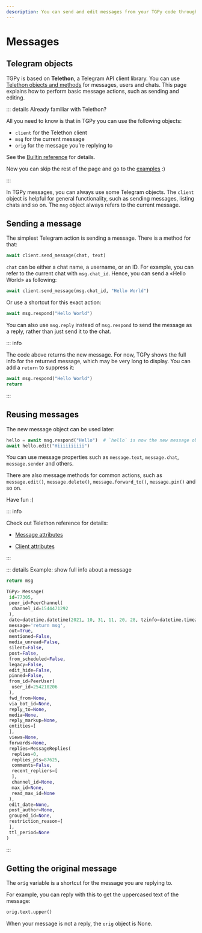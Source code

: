 ```yaml
---
description: You can send and edit messages from your TGPy code through Telethon methods. Learn Telethon basics to control Telegram messages, users and chats.
---
```


# Messages

## Telegram objects

TGPy is based on **Telethon**, a Telegram API client library. You can
use [Telethon objects and methods](https://docs.telethon.dev/en/stable/quick-references/objects-reference.html)
for messages, users and chats. This page explains how to perform basic message actions, such as sending and editing.

::: details Already familiar with Telethon?

All you need to know is that in TGPy you can use the following objects:

- `client` for the Telethon client
- `msg` for the current message
- `orig` for the message you’re replying to

See the [Builtin reference](/reference/builtins/#telethon-objects) for details.

Now you can skip the rest of the page and go to the [examples](/basics/examples) :)

:::

In TGPy messages, you can always use some Telegram objects. The `client` object is helpful for general functionality,
such as sending messages, listing chats and so on. The `msg` object always refers to the current message.

## Sending a message

The simplest Telegram action is sending a message. There is a method for that:

```python
await client.send_message(chat, text)
```

<code>chat</code> can be either a chat name, a username, or an ID. For example, you can refer to the current chat 
with `msg.chat_id`. Hence, you can send a «Hello World» as following:

```python
await client.send_message(msg.chat_id, "Hello World")
```

Or use a shortcut for this exact action:

```python
await msg.respond("Hello World")
```

You can also use `msg.reply` instead of `msg.respond` to send the message as a reply, rather than just send it to the
chat.

::: info

The code above returns the new message. For now, TGPy shows the full info for the returned message, which may be 
very long to display. You can add a `return` to suppress it:

```python
await msg.respond("Hello World")
return
``` 

:::

## Reusing messages

The new message object can be used later:

```python
hello = await msg.respond("Hello")  # `hello` is now the new message object
await hello.edit("Hiiiiiiiiii")
```

You can use message properties such as `message.text`, `message.chat`, `message.sender` and others.

There are also message methods for common actions, such as `message.edit()`, `message.delete()`, `message.forward_to()`, 
`message.pin()` and so on.

Have fun :)

::: info

Check out Telethon reference for details:

- [Message attributes](https://docs.telethon.dev/en/stable/quick-references/objects-reference.html#message)

- [Client attributes](https://docs.telethon.dev/en/stable/quick-references/client-reference.html)

:::

::: details Example: show full info about a message

```python
return msg

TGPy> Message(
 id=77305,
 peer_id=PeerChannel(
  channel_id=1544471292
 ),
 date=datetime.datetime(2021, 10, 31, 11, 20, 28, tzinfo=datetime.timezone.utc),
 message='return msg',
 out=True,
 mentioned=False,
 media_unread=False,
 silent=False,
 post=False,
 from_scheduled=False,
 legacy=False,
 edit_hide=False,
 pinned=False,
 from_id=PeerUser(
  user_id=254210206
 ),
 fwd_from=None,
 via_bot_id=None,
 reply_to=None,
 media=None,
 reply_markup=None,
 entities=[
 ],
 views=None,
 forwards=None,
 replies=MessageReplies(
  replies=0,
  replies_pts=87625,
  comments=False,
  recent_repliers=[
  ],
  channel_id=None,
  max_id=None,
  read_max_id=None
 ),
 edit_date=None,
 post_author=None,
 grouped_id=None,
 restriction_reason=[
 ],
 ttl_period=None
)
```

:::

## Getting the original message

The `orig` variable is a shortcut for the message you are replying to. 

For example, you can reply with this to get the uppercased text of the message:

```python
orig.text.upper()
```

When your message is not a reply, the `orig` object is None.
